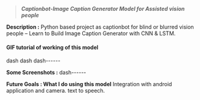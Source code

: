 > _**Captionbot-Image Caption Generator Model for Assisted vision people**_

**Description :** Python based project as captionbot for blind or blurred vision people – Learn to Build Image Caption Generator with CNN & LSTM.

#### GIF tutorial of working of this model  
dash dash dash------

**Some Screenshots :**
dash------

**Future Goals : What I do using this model** 
Integration with android application and camera.
text to speech.
